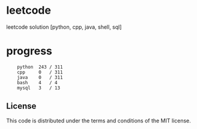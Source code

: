 # leetcode
leetcode solution [python, cpp, java, shell, sql]

# progress
```	
    python  243 / 311
    cpp     0   / 311
    java    0   / 311
    bash    4   / 4
    mysql   3   / 13
```

## License
This code is distributed under the terms and conditions of the MIT license.
